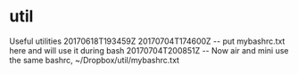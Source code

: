 # util
Useful utilities
20170618T193459Z
20170704T174600Z -- put mybashrc.txt here and will use it during bash
20170704T200851Z -- Now air and mini use the same bashrc, ~/Dropbox/util/mybashrc.txt

